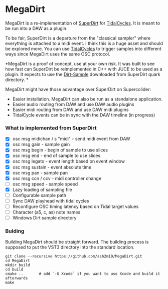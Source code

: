 # MegaDirt
MegaDirt is a re-implementation of [SuperDirt](https://github.com/musikinformatik/SuperDirt) for [TidalCycles](https://github.com/tidalcycles/tidal). It is meant to be run into a DAW as a plugin.

To be fair, SuperDirt is a departure from the "classical sampler" where everything is attached to a midi event. I think this is a huge asset and should be explored more. You can use [TidalCycles](https://tidalcycles.org) to trigger samples into different ways since MegaDirt uses the same OSC protocol.

*MegaDirt is a proof of concept, use at your own risk. It was built to see how fast can SuperDirt be reimplemented in C++ with JUCE to be used as a plugin. It expects to use the [Dirt-Sample](https://github.com/tidalcycles/Dirt-Samples) downloaded from SuperDirt quark directory. *

MegaDirt might have those advantage over SuperDirt on Supercolider:
* Easier installation. MegaDirt can also be run as a standalone application.
* Easier audio routing from DAW and use DAW audio plugins
* Easier midi routing from DAW and use DAW midi plugins
* TidalCycle events can be in sync with the DAW timeline (in progress)

### What is implemented from SuperDirt

- [x] osc msg midichan / s "midi" - send midi event from DAW
- [x] osc msg gain - sample gain
- [x] osc msg begin - begin of sample to use slices
- [x] osc msg end - end of sample to use slices
- [x] osc msg legato - event length based on event window
- [x] osc msg sustain - event absolute time
- [x] osc msg pan - sample pan
- [x] osc msg ccn / ccv - midi controller change
- [ ] osc msg speed - sample speed
- [x] Lazy loading of sampling file
- [ ] Configurable sample path
- [ ] Sync DAW playhead with tidal cycles
- [ ] Reconfigure OSC timing latency based on Tidal target values
- [ ] Character (a5, c, as) note names
- [ ] Windows Dirt sample directory

### Bulding

Building MegaDirt should be straight forward. The building process is supposed to put the VST3 directory into the standard location.

    git clone --recursive https://github.com/asb2m10/MegaDirt.git
    cd MegaDirt
    mkdir build
    cd build
    cmake ..       # add `-G Xcode` if you want to use Xcode and build it afterwards
    make